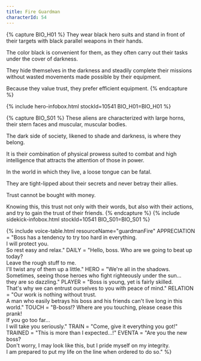 ```yaml
---
title: Fire Guardman
characterId: 54
---
```

{% capture BIO_H01 %}
They wear black hero suits and stand in front of their targets with black parallel weapons in their hands. 

The color black is convenient for them, as they often carry out their tasks under the cover of darkness. 

They hide themselves in the darkness and steadily complete their missions without wasted movements made possible by their equipment.

Because they value trust, they prefer efficient equipment.
{% endcapture %}

{% include hero-infobox.html stockId=10541 BIO_H01=BIO_H01 %}


{% capture BIO_S01 %}
These aliens are characterized with large horns, their stern faces and muscular, muscular bodies. 

The dark side of society, likened to shade and darkness, is where they belong. 

It is their combination of physical prowess suited to combat and high intelligence that attracts the attention of those in power.

In the world in which they live, a loose tongue can be fatal. 

They are tight-lipped about their secrets and never betray their allies. 

Trust cannot be bought with money. 

Knowing this, this trust not only with their words, but also with their actions, and try to gain the trust of their friends.
{% endcapture %}
{% include sidekick-infobox.html stockId=10541 BIO_S01=BIO_S01 %}

{% include voice-table.html resourceName="guardmanFire"
APPRECIATION = "Boss has a tendency to try too hard in everything.<br>I will protect you.<br>So rest easy and relax."
DAILY = "Hello, boss. Who are we going to beat up today?<br>Leave the rough stuff to me.<br>I'll twist any of them up a little."
HERO = "We're all in the shadows.<br>Sometimes, seeing those heroes who fight righteously under the sun…<br>they are so dazzling."
PLAYER = "Boss is young, yet is fairly skilled.<br>That's why we can entrust ourselves to you with peace of mind."
RELATION = "Our work is nothing without trust.<br>A man who easily betrays his boss and his friends can't live long in this world."
TOUCH = "B-boss!? Where are you touching, please cease this prank!<br>If you go too far…<br>I will take you seriously."
TRAIN = "Come, give it everything you got!"
TRAINED = "This is more than I expected…!"
EVENTA = "Are you the new boss?<br>Don't worry, I may look like this, but I pride myself on my integrity.<br>I am prepared to put my life on the line when ordered to do so."
%}
